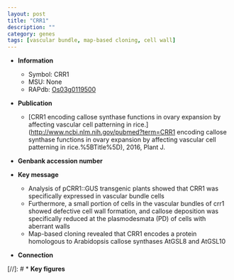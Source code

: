 ```yaml
---
layout: post
title: "CRR1"
description: ""
category: genes
tags: [vascular bundle, map-based cloning, cell wall]
---
```


* **Information**  
    + Symbol: CRR1  
    + MSU: None  
    + RAPdb: [Os03g0119500](https://rapdb.dna.affrc.go.jp/locus/?name=Os03g0119500)  

* **Publication**  
    + [CRR1 encoding callose synthase functions in ovary expansion by affecting vascular cell patterning in rice.](http://www.ncbi.nlm.nih.gov/pubmed?term=CRR1 encoding callose synthase functions in ovary expansion by affecting vascular cell patterning in rice.%5BTitle%5D), 2016, Plant J.

* **Genbank accession number**  

* **Key message**  
    + Analysis of pCRR1::GUS transgenic plants showed that CRR1 was specifically expressed in vascular bundle cells
    + Furthermore, a small portion of cells in the vascular bundles of crr1 showed defective cell wall formation, and callose deposition was specifically reduced at the plasmodesmata (PD) of cells with aberrant walls
    + Map-based cloning revealed that CRR1 encodes a protein homologous to Arabidopsis callose synthases AtGSL8 and AtGSL10

* **Connection**  

[//]: # * **Key figures**  


